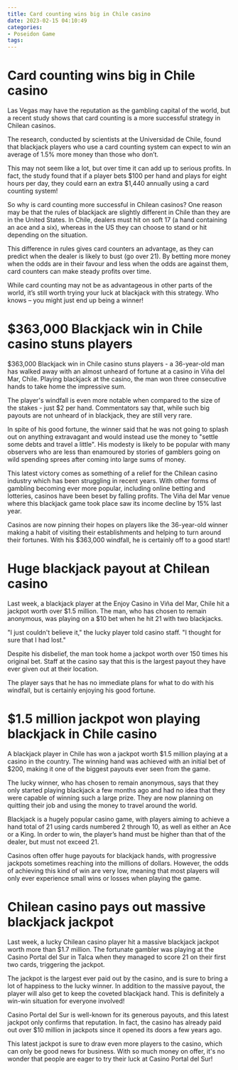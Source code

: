 ```yaml
---
title: Card counting wins big in Chile casino
date: 2023-02-15 04:10:49
categories:
- Poseidon Game
tags:
---
```



#  Card counting wins big in Chile casino

Las Vegas may have the reputation as the gambling capital of the world, but a recent study shows that card counting is a more successful strategy in Chilean casinos.

The research, conducted by scientists at the Universidad de Chile, found that blackjack players who use a card counting system can expect to win an average of 1.5% more money than those who don’t.

This may not seem like a lot, but over time it can add up to serious profits. In fact, the study found that if a player bets $100 per hand and plays for eight hours per day, they could earn an extra $1,440 annually using a card counting system!

So why is card counting more successful in Chilean casinos? One reason may be that the rules of blackjack are slightly different in Chile than they are in the United States. In Chile, dealers must hit on soft 17 (a hand containing an ace and a six), whereas in the US they can choose to stand or hit depending on the situation.

This difference in rules gives card counters an advantage, as they can predict when the dealer is likely to bust (go over 21). By betting more money when the odds are in their favour and less when the odds are against them, card counters can make steady profits over time.

While card counting may not be as advantageous in other parts of the world, it’s still worth trying your luck at blackjack with this strategy. Who knows – you might just end up being a winner!

#  $363,000 Blackjack win in Chile casino stuns players

$363,000 Blackjack win in Chile casino stuns players - a 36-year-old man has walked away with an almost unheard of fortune at a casino in Viña del Mar, Chile. Playing blackjack at the casino, the man won three consecutive hands to take home the impressive sum.

The player's windfall is even more notable when compared to the size of the stakes - just $2 per hand. Commentators say that, while such big payouts are not unheard of in blackjack, they are still very rare.

In spite of his good fortune, the winner said that he was not going to splash out on anything extravagant and would instead use the money to "settle some debts and travel a little". His modesty is likely to be popular with many observers who are less than enamoured by stories of gamblers going on wild spending sprees after coming into large sums of money.

This latest victory comes as something of a relief for the Chilean casino industry which has been struggling in recent years. With other forms of gambling becoming ever more popular, including online betting and lotteries, casinos have been beset by falling profits. The Viña del Mar venue where this blackjack game took place saw its income decline by 15% last year.

Casinos are now pinning their hopes on players like the 36-year-old winner making a habit of visiting their establishments and helping to turn around their fortunes. With his $363,000 windfall, he is certainly off to a good start!

#  Huge blackjack payout at Chilean casino

Last week, a blackjack player at the Enjoy Casino in Viña del Mar, Chile hit a jackpot worth over $1.5 million. The man, who has chosen to remain anonymous, was playing on a $10 bet when he hit 21 with two blackjacks.

"I just couldn't believe it," the lucky player told casino staff. "I thought for sure that I had lost."

Despite his disbelief, the man took home a jackpot worth over 150 times his original bet. Staff at the casino say that this is the largest payout they have ever given out at their location.

The player says that he has no immediate plans for what to do with his windfall, but is certainly enjoying his good fortune.

#  $1.5 million jackpot won playing blackjack in Chile casino

A blackjack player in Chile has won a jackpot worth $1.5 million playing at a casino in the country. The winning hand was achieved with an initial bet of $200, making it one of the biggest payouts ever seen from the game.

The lucky winner, who has chosen to remain anonymous, says that they only started playing blackjack a few months ago and had no idea that they were capable of winning such a large prize. They are now planning on quitting their job and using the money to travel around the world.

Blackjack is a hugely popular casino game, with players aiming to achieve a hand total of 21 using cards numbered 2 through 10, as well as either an Ace or a King. In order to win, the player’s hand must be higher than that of the dealer, but must not exceed 21.

Casinos often offer huge payouts for blackjack hands, with progressive jackpots sometimes reaching into the millions of dollars. However, the odds of achieving this kind of win are very low, meaning that most players will only ever experience small wins or losses when playing the game.

#  Chilean casino pays out massive blackjack jackpot

Last week, a lucky Chilean casino player hit a massive blackjack jackpot worth more than $1.7 million. The fortunate gambler was playing at the Casino Portal del Sur in Talca when they managed to score 21 on their first two cards, triggering the jackpot.

The jackpot is the largest ever paid out by the casino, and is sure to bring a lot of happiness to the lucky winner. In addition to the massive payout, the player will also get to keep the coveted blackjack hand. This is definitely a win-win situation for everyone involved!

Casino Portal del Sur is well-known for its generous payouts, and this latest jackpot only confirms that reputation. In fact, the casino has already paid out over $10 million in jackpots since it opened its doors a few years ago.

This latest jackpot is sure to draw even more players to the casino, which can only be good news for business. With so much money on offer, it's no wonder that people are eager to try their luck at Casino Portal del Sur!